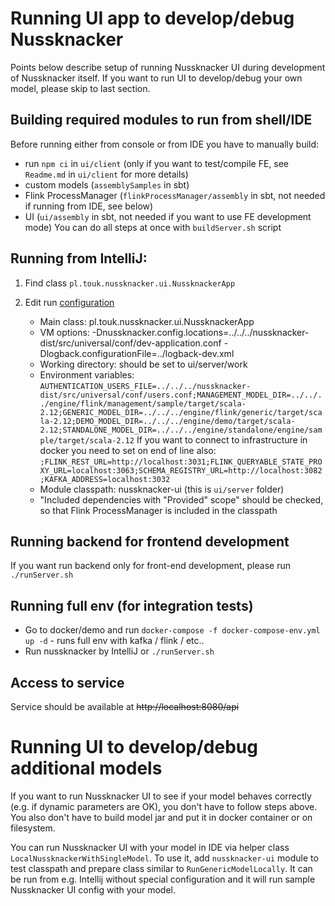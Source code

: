 # Running UI app to develop/debug Nussknacker

Points below describe setup of running Nussknacker UI during development of Nussknacker itself.
If you want to run UI to develop/debug your own model, please skip to last section.

## Building required modules to run from shell/IDE

Before running either from console or from IDE you have to manually build:
- run `npm ci` in `ui/client` (only if you want to test/compile FE, see `Readme.md` in `ui/client` for more details)
- custom models (```assemblySamples``` in sbt)
- Flink ProcessManager (```flinkProcessManager/assembly``` in sbt, not needed if running from IDE, see below)
- UI (```ui/assembly``` in sbt, not needed if you want to use FE development mode)
You can do all steps at once with ```buildServer.sh``` script

## Running from IntelliJ:
1. Find class `pl.touk.nussknacker.ui.NussknackerApp`
2. Edit run [configuration](https://www.jetbrains.com/help/idea/run-debug-configurations.html)

    * Main class:         pl.touk.nussknacker.ui.NussknackerApp
    * VM options:         -Dnussknacker.config.locations=../../../nussknacker-dist/src/universal/conf/dev-application.conf -Dlogback.configurationFile=../logback-dev.xml
    * Working directory:  should be set to ui/server/work
    * Environment variables: 
```AUTHENTICATION_USERS_FILE=../../../nussknacker-dist/src/universal/conf/users.conf;MANAGEMENT_MODEL_DIR=../../../engine/flink/management/sample/target/scala-2.12;GENERIC_MODEL_DIR=../../../engine/flink/generic/target/scala-2.12;DEMO_MODEL_DIR=../../../engine/demo/target/scala-2.12;STANDALONE_MODEL_DIR=../../../engine/standalone/engine/sample/target/scala-2.12```
If you want to connect to infrastructure in docker you need to set on end of line also:
```;FLINK_REST_URL=http://localhost:3031;FLINK_QUERYABLE_STATE_PROXY_URL=localhost:3063;SCHEMA_REGISTRY_URL=http://localhost:3082;KAFKA_ADDRESS=localhost:3032```
    * Module classpath:  nussknacker-ui (this is ```ui/server``` folder) 
    * "Included dependencies with "Provided" scope" should be checked, so that Flink ProcessManager is included in the classpath

## Running backend for frontend development
If you want run backend only for front-end development, please run `./runServer.sh`

## Running full env (for integration tests)
* Go to docker/demo and run `docker-compose -f docker-compose-env.yml up -d` - runs full env with kafka / flink / etc..
* Run nussknacker by IntelliJ or `./runServer.sh`
 
## Access to service
 Service should be available at ~~http://localhost:8080/api~~

# Running UI to develop/debug additional models

If you want to run Nussknacker UI to see if your model behaves correctly (e.g. if dynamic parameters are OK),
you don't have to follow steps above. You also don't have to build model jar and put it in
docker container or on filesystem.

You can run Nussknacker UI with your model in IDE via 
helper class `LocalNussknackerWithSingleModel`. To use it, add `nussknacker-ui` module to 
test classpath and prepare class similar to `RunGenericModelLocally`. 
It can be run from e.g. Intellij without special configuration and it will run sample 
Nussknacker UI config with your model.
